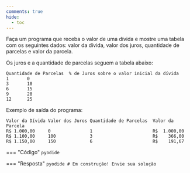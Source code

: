 ```yaml
---
comments: true
hide:
  - toc
---
```


Faça um programa que receba o valor de uma dívida e mostre uma tabela com os seguintes dados: valor da dívida, valor dos juros, quantidade de parcelas e valor da parcela.

Os juros e a quantidade de parcelas seguem a tabela abaixo:

```
Quantidade de Parcelas  % de Juros sobre o valor inicial da dívida
1       0
3       10
6       15
9       20
12      25
```

Exemplo de saída do programa:

```
Valor da Dívida Valor dos Juros Quantidade de Parcelas  Valor da Parcela
R$ 1.000,00     0               1                       R$  1.000,00
R$ 1.100,00     100             3                       R$    366,00
R$ 1.150,00     150             6                       R$    191,67
```

=== "Código"
	```pyodide
	```

=== "Resposta"
	```pyodide
	# Em construção! Envie sua solução
	```
